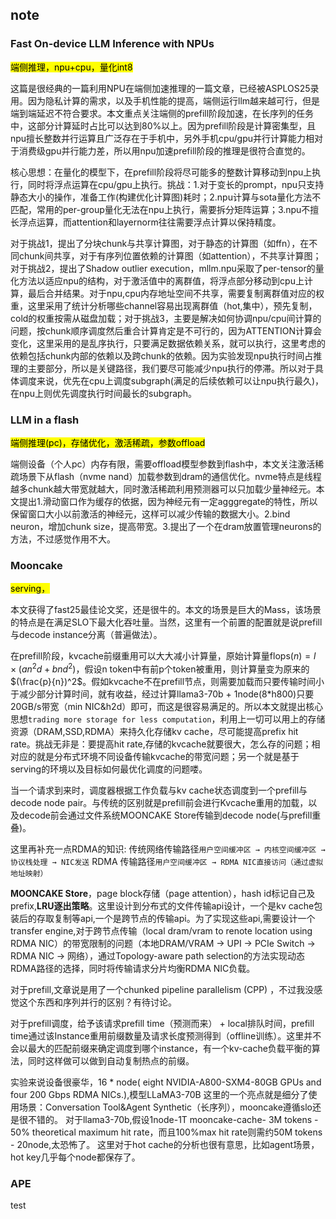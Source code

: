## note

<a id="2407.05858v2"></a>

### Fast On-device LLM Inference with NPUs

<mark>端侧推理，npu+cpu，量化int8</mark>

这篇是很经典的一篇利用NPU在端侧加速推理的一篇文章，已经被ASPLOS25录用。因为隐私计算的需求，以及手机性能的提高，端侧运行llm越来越可行，但是端到端延迟不符合要求。本文重点关注端侧的prefill阶段加速，在长序列的任务中，这部分计算延时占比可以达到80%以上。因为prefill阶段是计算密集型，且npu擅长整数并行运算且广泛存在于手机中，另外手机cpu/gpu并行计算能力相对于消费级gpu并行能力差，所以用npu加速prefill阶段的推理是很符合直觉的。

核心思想：在量化的模型下，在prefill阶段将尽可能多的整数计算移动到npu上执行，同时将浮点运算在cpu/gpu上执行。挑战：1.对于变长的prompt，npu只支持静态大小的操作，准备工作(构建优化计算图)耗时；2.npu计算与sota量化方法不匹配，常用的per-group量化无法在npu上执行，需要拆分矩阵运算；3.npu不擅长浮点运算，而attention和layernorm往往需要浮点计算以保持精度。

对于挑战1，提出了分块chunk与共享计算图，对于静态的计算图（如ffn），在不同chunk间共享，对于有序列位置依赖的计算图（如attention），不共享计算图；对于挑战2，提出了Shadow outlier execution，mllm.npu采取了per-tensor的量化方法以适应npu的结构，对于激活值中的离群值，将浮点部分移动到cpu上计算，最后合并结果。对于npu,cpu内存地址空间不共享，需要复制离群值对应的权重，这里采用了统计分析哪些channel容易出现离群值（hot,集中），预先复制，cold的权重按需从磁盘加载；对于挑战3，主要是解决如何协调npu/cpu间计算的问题，按chunk顺序调度然后重合计算肯定是不可行的，因为ATTENTION计算会变化，这里采用的是乱序执行，只要满足数据依赖关系，就可以执行，这里考虑的依赖包括chunk内部的依赖以及跨chunk的依赖。因为实验发现npu执行时间占推理的主要部分，所以是关键路径，我们要尽可能减少npu执行的停滞。所以对于具体调度来说，优先在cpu上调度subgraph(满足的后续依赖可以让npu执行最久)，在npu上则优先调度执行时间最长的subgraph。

<a id="2312.11514v3"></a>

### LLM in a flash

<mark>端侧推理(pc)，存储优化，激活稀疏，参数offload</mark>

端侧设备（个人pc）内存有限，需要offload模型参数到flash中，本文关注激活稀疏场景下从flash（nvme nand）加载参数到dram的通信优化。nvme特点是线程越多chunk越大带宽就越大，同时激活稀疏利用预测器可以只加载少量神经元。本文提出1.滑动窗口作为缓存的依据，因为神经元有一定agggregate的特性，所以保留窗口大小以前激活的神经元，这样可以减少传输的数据大小。2.bind neuron，增加chunk size，提高带宽。3.提出了一个在dram放置管理neurons的方法，不过感觉作用不大。

<a id="fast25-qin"></a>

### Mooncake

<mark>serving，</mark>

本文获得了fast25最佳论文奖，还是很牛的。本文的场景是巨大的Mass，该场景的特点是在满足SLO下最大化吞吐量。当然，这里有一个前置的配置就是说prefill与decode instance分离（普遍做法）。

在prefill阶段，kvcache前缀重用可以大大减小计算量，原始计算量$\text{flops}(n) = l \times (a n^2 d + b n d^2)$，假设n token中有前p个token被重用，则计算量变为原来的$(\frac{p}{n})^2$。假如kvcache不在prefill节点，则需要加载而只要传输时间小于减少部分计算时间，就有收益，经过计算llama3-70b + 1node(8*h800)只要20GB/s带宽（min NIC&h2d）即可，而这是很容易满足的。所以本文就提出核心思想`trading more storage for less computation`，利用上一切可以用上的存储资源（DRAM,SSD,RDMA）来持久化存储kv cache，尽可能提高prefix hit rate。挑战无非是：要提高hit rate,存储的kvcache就要很大，怎么存的问题；相对应的就是分布式环境不同设备传输kvcache的带宽问题；另一个就是基于serving的环境以及目标如何最优化调度的问题喽。

当一个请求到来时，调度器根据工作负载与kv cache状态调度到一个prefill与decode node pair。与传统的区别就是prefill前会进行Kvcache重用的加载，以及decode前会通过文件系统MOONCAKE Store传输到decode node(与prefill重叠)。

这里再补充一点RDMA的知识:
传统网络传输路径`用户空间缓冲区 → 内核空间缓冲区 → 协议栈处理 → NIC发送`
RDMA 传输路径`用户空间缓冲区 → RDMA NIC直接访问（通过虚拟地址映射）`

**MOONCAKE Store**，page block存储（page attention），hash id标记自己及prefix,**LRU逐出策略**。这里设计到分布式的文件传输api设计，一个是kv cache包装后的存取复制等api,一个是跨节点的传输api。为了实现这些api,需要设计一个transfer engine,对于跨节点传输（local dram/vram to renote location using RDMA NIC）的带宽限制的问题（本地DRAM/VRAM → UPI → PCIe Switch → RDMA NIC → 网络），通过Topology-aware path selection的方法实现动态RDMA路径的选择，同时将传输请求分片均衡RDMA NIC负载。

对于prefill,文章说是用了一个chunked pipeline parallelism (CPP) ，不过我没感觉这个东西和序列并行的区别？有待讨论。

对于prefill调度，给予该请求prefill time（预测而来） + local排队时间，prefill time通过该Instance重用前缀数量及请求长度预测得到（offline训练）。这里并不会以最大的匹配前缀来确定调度到哪个instance，有一个kv-cache负载平衡的算法，同时这样做可以做到自动复制热点的前缀。

实验来说设备很豪华，16 * node( eight NVIDIA-A800-SXM4-80GB GPUs and four 200 Gbps RDMA NICs.),模型LLaMA3-70B
这里的一个亮点就是细分了使用场景：Conversation Tool&Agent Synthetic（长序列），mooncake遵循slo还是很不错的。
对于llama3-70b,假设1node-1T mooncake-cache- 3M tokens - 50% theoretical maximum hit rate，而且100%max hit rate则需约50M tokens - 20node,太恐怖了。
这里对于hot cache的分析也很有意思，比如agent场景，hot key几乎每个node都保存了。

<a id="2502.05431v2"></a>

### APE

test
